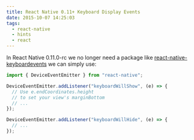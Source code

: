 ```yaml
---
title: React Native 0.11+ Keyboard Display Events
date: 2015-10-07 14:25:03
tags:
  - react-native
  - hints
  - react
---
```


In React Native 0.11.0-rc we no longer need a package like [react-native-keyboardevents](https://github.com/johanneslumpe/react-native-keyboardevents) we can simply use:

```javascript
import { DeviceEventEmitter } from "react-native";

DeviceEventEmitter.addListener("keyboardWillShow", (e) => {
  // Use e.endCoordinates.height
  // to set your view's marginBottom
  // ...
});

DeviceEventEmitter.addListener("keyboardWillHide", (e) => {
  // ...
});
```
